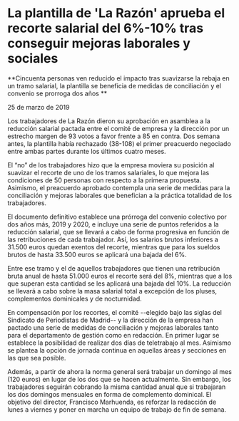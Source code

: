 # La plantilla de 'La Razón' aprueba el recorte salarial del 6%-10% tras conseguir mejoras laborales y sociales

**Cincuenta personas ven reducido el impacto tras suavizarse la rebaja en un tramo salarial, la plantilla se beneficia de medidas de conciliación y el convenio se prorroga dos años **

25 de marzo de 2019

Los trabajadores de La Razón dieron su aprobación en asamblea a la reducción salarial pactada entre el comité de empresa y la dirección por un estrecho margen de 93 votos a favor frente a 85 en contra. Dos semana antes, la plantilla había rechazado (38-108) el primer preacuerdo negociado entre ambas partes durante los últimos cuatro meses.

El “no” de los trabajadores hizo que la empresa moviera su posición al suavizar el recorte de uno de los tramos salariales, lo que mejora las condiciones de 50 personas con respecto a la primera propuesta. Asimismo, el preacuerdo aprobado contempla una serie de medidas para la conciliación y mejoras laborales que benefician a la práctica totalidad de los trabajadores.

El documento definitivo establece una prórroga del convenio colectivo por dos años más, 2019 y 2020, e incluye una serie de puntos referidos a la reducción salarial, que se llevará a cabo de forma progresiva en función de las retribuciones de cada trabajador. Así, los salarios brutos inferiores a 31.500 euros quedan exentos del recorte, mientras que para los sueldos brutos de hasta 33.500 euros se aplicará una bajada del 6%.

Entre ese tramo y el de aquellos trabajadores que tienen una retribución bruta anual de hasta 51.000 euros el recorte será del 8%, mientras que a los que superan esta cantidad se les aplicará una bajada del 10%. La reducción se llevará a cabo sobre la masa salarial total a excepción de los pluses, complementos dominicales y de nocturnidad.

En compensación por los recortes, el comité --elegido bajo las siglas del Sindicato de Periodistas de Madrid-- y la dirección de la empresa han pactado una serie de medidas de conciliación y mejoras laborales tanto para el departamento de gestión como en redacción. En primer lugar se establece la posibilidad de realizar dos días de teletrabajo al mes. Asimismo se plantea la opción de jornada continua en aquellas áreas y secciones en las que sea posible.

Además, a partir de ahora la norma general será trabajar un domingo al mes (120 euros) en lugar de los dos que se hacen actualmente. Sin embargo, los trabajadores seguirán cobrando la misma cantidad anual que si trabajaran los dos domingos mensuales en forma de complemento dominical. El objetivo del director, Francisco Marhuenda, es reforzar la redacción de lunes a viernes y poner en marcha un equipo de trabajo de fin de semana.
